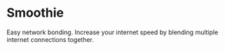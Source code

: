 # Smoothie

Easy network bonding. Increase your internet speed by blending multiple internet connections together.
